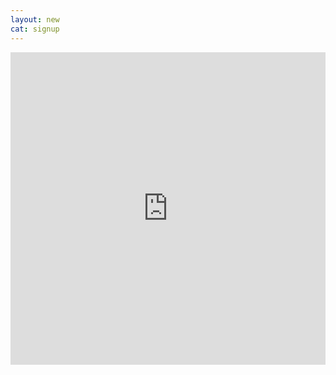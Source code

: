 ```yaml
---
layout: new
cat: signup
---
```

<div style="text-align: center;">
<iframe src="https://docs.google.com/forms/d/e/1FAIpQLSfAXmAhumMAF8nB_lFlIRK0PVvW-sc9hUJCELElE_aYmtjh2w/viewform?embedded=true" width="100%" height="500" frameborder="0" marginheight="0" marginwidth="0">Loading...</iframe>

